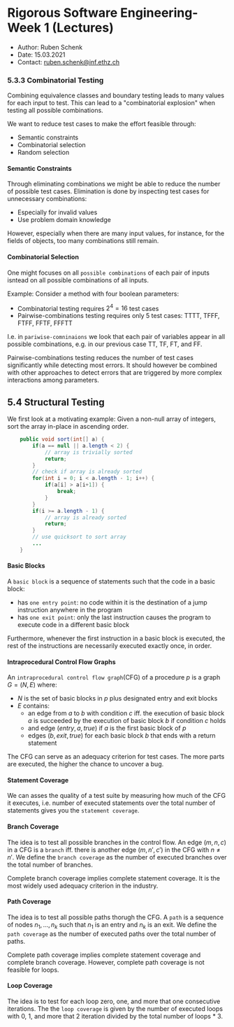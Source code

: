 # Rigorous Software Engineering- Week 1 (Lectures)
- Author: Ruben Schenk
- Date: 15.03.2021
- Contact: ruben.schenk@inf.ethz.ch

### 5.3.3 Combinatorial Testing
Combining equivalence classes and boundary testing leads to many values for each input to test. This can lead to a "combinatorial explosion" when testing all possible combinations.

We want to reduce test cases to make the effort feasible through:
- Semantic constraints
- Combinatorial selection
- Random selection

#### Semantic Constraints
Through eliminating combinations we might be able to reduce the number of possible test cases. Elimination is done by inspecting test cases for unnecessary combinations:
- Especially for invalid values
- Use problem domain knowledge

However, especially when there are many input values, for instance, for the fields of objects, too many combinations still remain.

#### Combinatorial Selection
One might focuses on all `possible combinations` of each pair of inputs isntead on all possible combinations of all inputs.

Example: Consider a method with four boolean parameters:
- Combinatorial testing requires $2^4 = 16$ test cases
- Pairwise-combinations testing requires only 5 test cases: TTTT, TFFF, FTFF, FFTF, FFFTT

I.e. in `pariwise-comninaions` we look that each pair of variables appear in all possible combinations, e.g. in our previous case TT, TF, FT, and FF.

Pairwise-combinations testing reduces the number of test cases significantly while detecting most errors. It should however be combined with other approaches to detect errors that are triggered by more complex interactions among parameters.

## 5.4 Structural Testing
We first look at a motivating example: Given a non-null array of integers, sort the array in-place in ascending order.

```java
    public void sort(int[] a) {
        if(a == null || a.length < 2) {
            // array is trivially sorted
            return;
        }
        // check if array is already sorted
        for(int i = 0; i < a.length - 1; i++) {
            if(a[i] > a[i+1]) {
                break;
            }
        }
        if(i >= a.length - 1) {
            // array is already sorted
            return;
        }
        // use quicksort to sort array
        ...
    }
```

#### Basic Blocks
A `basic block` is a sequence of statements such that the code in a basic block:
- has `one entry point`: no code within it is the destination of a jump instruction anywhere in the program
- has `one exit point`: only the last instruction causes the program to execute code in a different basic block

Furthermore, whenever the first instruction in a basic block is executed, the rest of the instructions are necessarily executed exactly once, in order.

#### Intraprocedural Control Flow Graphs
An `intraprocedural control flow graph`(CFG) of a procedure $p$ is a graph $G = (N, E)$ where:
- $N$ is the set of basic blocks in $p$ plus designated entry and exit blocks
- $E$ contains:
    - an edge from $a$ to $b$ with condition $c$ iff. the execution of basic block $a$ is succeeded by the execution of basic block $b$ if condition $c$ holds
    - and edge $(entry, \, a, \, true)$ if $a$ is the first basic block of $p$
    - edges $(b, \, exit, \, true)$ for each basic block $b$ that ends with a return statement

The CFG can serve as an adequacy criterion for test cases. The more parts are executed, the higher the chance to uncover a bug.

#### Statement Coverage
We can asses the quality of a test suite by measuring how much of the CFG it executes, i.e. number of executed statements over the total number of statements gives you the `statement coverage`.

#### Branch Coverage
The idea is to test all possible branches in the control flow. An edge $(m, \, n, \, c)$ in a CFG is a `branch` iff. there is another edge $(m, \, n', \, c')$ in the CFG with $n \neq n'$. We define the `branch coverage` as the number of executed branches over the total number of branches.

Complete branch coverage implies complete statement coverage. It is the most widely used adequacy criterion in the industry.

#### Path Coverage
The idea is to test all possible paths thorugh the CFG. A `path` is a sequence of nodes $n_1,..., \, n_k$ such that $n_1$ is an entry and $n_k$ is an exit. We define the `path coverage` as the number of executed paths over the total number of paths.

Complete path coverage implies complete statement coverage and complete branch coverage. However, complete path coverage is not feasible for loops.

#### Loop Coverage
The idea is to test for each loop zero, one, and more that one consecutive iterations. The the `loop coverage` is given by the number of executed loops with 0, 1, and more that 2 iteration divided by the total number of loops * 3.